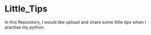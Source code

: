 # Little_Tips

In this Repository, I would like upload and share some little tips when I practise my python.

